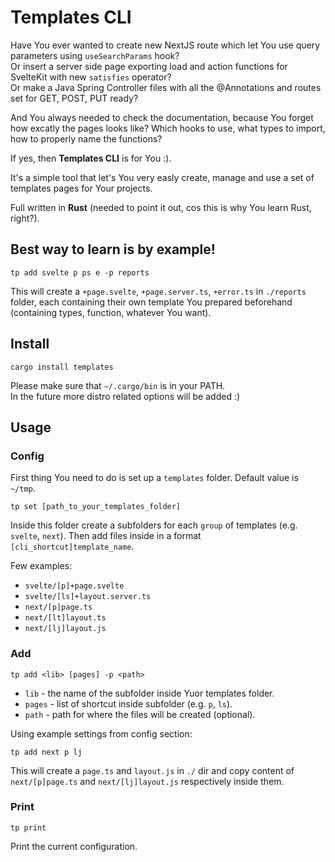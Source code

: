 # Templates CLI

Have You ever wanted to create new NextJS route which let You use query parameters using `useSearchParams` hook?  
Or insert a server side page exporting load and action functions for SvelteKit with new `satisfies` operator?  
Or make a Java Spring Controller files with all the @Annotations and routes set for GET, POST, PUT ready?

And You always needed to check the documentation, because You forget how excatly the pages looks like? Which hooks to use, what types to import, how to properly name the functions?

If yes, then <B>Templates CLI</b> is for You :).

It's a simple tool that let's You very easly create, manage and use a set of templates pages for Your projects.

Full written in <b>Rust</b> (needed to point it out, cos this is why You learn Rust, right?).

## Best way to learn is by example!

```
tp add svelte p ps e -p reports
```

This will create a `+page.svelte`, `+page.server.ts`, `+error.ts` in `./reports` folder, each containing their own template You prepared beforehand (containing types, function, whatever You want).

## Install

```
cargo install templates
```

Please make sure that `~/.cargo/bin` is in your PATH.  
In the future more distro related options will be added :)

## Usage

### Config

First thing You need to do is set up a `templates` folder. Default value is `~/tmp`.

```
tp set [path_to_your_templates_folder]
```

Inside this folder create a subfolders for each `group` of templates (e.g. `svelte`, `next`).
Then add files inside in a format `[cli_shortcut]template_name`.

Few examples:

- `svelte/[p]+page.svelte`
- `svelte/[ls]+layout.server.ts`
- `next/[p]page.ts`
- `next/[lt]layout.ts`
- `next/[lj]layout.js`

### Add

```
tp add <lib> [pages] -p <path>
```

- `lib` - the name of the subfolder inside Yuor templates folder.
- `pages` - list of shortcut inside subfolder (e.g. `p`, `ls`).
- `path` - path for where the files will be created (optional).

Using example settings from config section:

```
tp add next p lj
```

This will create a `page.ts` and `layout.js` in `./` dir and copy content of `next/[p]page.ts` and `next/[lj]layout.js` respectively inside them.

### Print

```
tp print
```

Print the current configuration.
